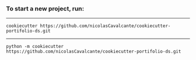 ### To start a new project, run:
------------

    cookiecutter https://github.com/nicolasCavalcante/cookiecutter-portifolio-ds.git
------------

    python -m cookiecutter https://github.com/nicolasCavalcante/cookiecutter-portifolio-ds.git